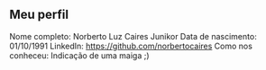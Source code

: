Meu perfil
-------

Nome completo: Norberto Luz Caires Junikor
Data de nascimento: 01/10/1991
LinkedIn: https://github.com/norbertocaires
Como nos conheceu: Indicação de uma maiga ;)